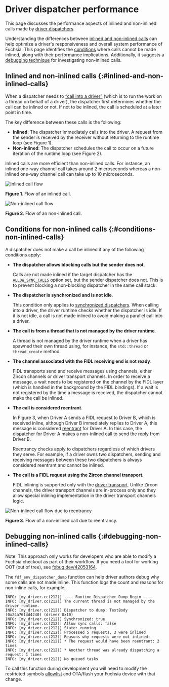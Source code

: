 # Driver dispatcher performance

This page discusses the performance aspects of inlined and non-inlined calls
made by [driver dispatchers][driver-dispatchers].

Understanding the differences between
[inlined and non-inlined calls](#inlined-and-non-inlined-calls) can help
optimize a driver's responsiveness and overall system performance of Fuchsia.
This page identifies the [conditions](#conditions-non-inlined-calls) where
calls cannot be made inlined, along with their performance implications.
Additionally, it suggests
a [debugging technique](#debugging-non-inlined-calls) for investigating
non-inlined calls.

## Inlined and non-inlined calls {:#inlined-and-non-inlined-calls}

When a dispatcher needs to [“call into a driver”][call-into-a-driver] (which
is to run the work on a thread on behalf of a driver), the dispatcher first
determines whether the call can be inlined or not. If not to be inlined,
the call is scheduled at a later point in time.

The key difference between these calls is the following:

- **Inlined**: The dispatcher immediately calls into the driver. A request from
  the sender is received by the receiver without returning to the runtime loop
  (see Figure 1).
- **Non-inlined**: The dispatcher schedules the call to occur on a future
  iteration of the runtime loop (see Figure 2).

Inlined calls are more efficient than non-inlined calls. For instance, an
inlined one-way channel call takes around 2 microseconds whereas a non-inlined
one-way channel call can take up to 10 microseconds.

![Inlined call flow](images/dispatcher-performance-01.png "Flow diagram of an inlined call")

**Figure 1**. Flow of an inlined call.

![Non-inlined call flow](images/dispatcher-performance-02.png "Flow diagram of a non-inlined call")

**Figure 2**. Flow of an non-inlined call.

## Conditions for non-inlined calls {:#conditions-non-inlined-calls}

A dispatcher does not make a call be inlined if any of the following
conditions apply:

- **The dispatcher allows blocking calls but the sender does not**.

  Calls are not made inlined if the target dispatcher has the
  [`ALLOW_SYNC_CALLS`][allow-sync-calls] option set, but the sender
  dispatcher does not. This is to prevent blocking a non-blocking
  dispatcher in the same call stack.

- **The dispatcher is synchronized and is not idle**.

  This condition only applies to
  [synchronized dispatchers][synchronized-dispatchers]. When calling into
  a driver, the driver runtime checks whether the dispatcher is idle.
  If it is not idle,  a call is not made inlined to avoid making
  a parallel call into a driver.

- **The call is from a thread that is not managed by the driver runtime**.

  A thread is not managed by the driver runtime when a driver has spawned
  their own thread using, for instance, the `std::thread` or `thread_create`
  method.

- **The channel associated with the FIDL receiving end is not ready**.

  FIDL transports send and receive messages using channels, either Zircon
  channels or driver transport channels. In order to receive a message, a wait
  needs to be registered on the channel by the FIDL layer (which is handled in
  the background by the FIDL bindings). If a wait is not registered by the time
  a message is received, the dispatcher cannot make the call be inlined.

- **The call is considered reentrant**.

  In Figure 3, when Driver A sends a FIDL request to Driver B, which is received
  inline, although Driver B immediately replies to Driver A, this message is
  considered [reentrant][reentrant] for Driver A. In this case, the dispatcher
  for Driver A makes a non-inlined call to send the reply from Driver B.

  Reentrancy checks apply to dispatchers regardless of which drivers they serve.
  For example, if a driver owns two dispatchers, sending and receiving messages
  between these two dispatchers is always considered reentrant and cannot be
  inlined.

- **The call is a FIDL request using the Zircon channel transport**.

  FIDL inlining is supported only with the [driver transport][driver-transport].
  Unlike Zircon channels, the driver transport channels are in-process only
  and they allow special inlining implementation in the driver transport
  channels logic.

![Non-inlined call flow due to reentrancy](images/dispatcher-performance-03.png "Flow diagram of a non-inlined call due to reentrancy")

**Figure 3**. Flow of a non-inlined call due to reentrancy.

## Debugging non-inlined calls {:#debugging-non-inlined-calls}

Note: This approach only works for developers who are able to modify a Fuchsia
checkout as part of their workflow. If you need a tool for working OOT
(out of tree), see [fxbug.dev/42053164](https://fxbug.dev/42053164).

The `fdf_env_dispatcher_dump` function can help driver authors debug why some
calls are not made inline. This function logs the count and reasons for
non-inline calls, for example:

```none {:.devsite-disable-click-to-copy}
INFO: [my_driver.cc(212)] ---- Runtime Dispatcher Dump Begin ----
INFO: [my_driver.cc(212)] The current thread is not managed by the driver runtime.
INFO: [my_driver.cc(212)] Dispatcher to dump: TestBody (0x24a7614d4240) (driver 0x10)
INFO: [my_driver.cc(212)] Synchronized: true
INFO: [my_driver.cc(212)] Allow sync calls: false
INFO: [my_driver.cc(212)] State: running
INFO: [my_driver.cc(212)] Processed 5 requests, 3 were inlined
INFO: [my_driver.cc(212)] Reasons why requests were not inlined:
INFO: [my_driver.cc(212)] * The request would have been reentrant: 2 times
INFO: [my_driver.cc(212)] * Another thread was already dispatching a request: 1 times
INFO: [my_driver.cc(212)] No queued tasks
```

To call this function during development you will need to modify the restricted
symbols [allowlist][restricted-symbols] and OTA/flash your Fuchsia device with
that change.

<!-- Reference links -->

[driver-dispatchers]: /docs/concepts/drivers/driver-dispatcher-and-threads.md
[call-into-a-driver]: /docs/concepts/drivers/driver-dispatcher-and-threads.md#dispatcher-operations
[allow-sync-calls]: /docs/concepts/drivers/driver-dispatcher-and-threads.md#synchronous-operations
[synchronized-dispatchers]: /docs/concepts/drivers/driver-dispatcher-and-threads.md#synchronized-and-unsynchronized
[reentrant]: /docs/concepts/drivers/driver-dispatcher-and-threads.md#reentrancy-guarantees
[driver-transport]: /docs/development/languages/fidl/tutorials/cpp/topics/driver-transport.md
[restricted-symbols]: /src/lib/driver_symbols/restricted_symbols.h
